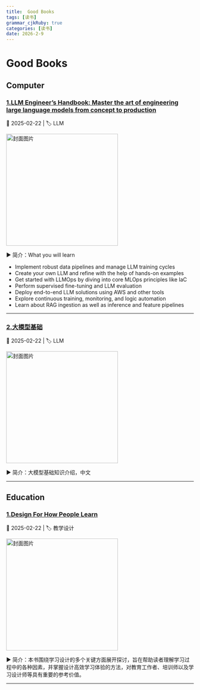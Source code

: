 ```yaml
---
title:  Good Books
tags: [读书]
grammar_cjkRuby: true
categories: [读书]
date: 2026-2-9
---
```


# Good Books

## Computer

### [1.LLM Engineer’s Handbook: Master the art of engineering large language models from concept to production](http://xhrong.github.io/attachments/books/llm-engineers-handbook-engineering-production.pdf)
 
   📅 2025-02-22 | 🏷️ LLM  

   [<img src="http://xhrong.github.io/attachments/books/llm-engineers-handbook-engineering-production.jpg" alt="封面图片" style="height:300px;" />](http://xhrong.github.io/attachments/books/llm-engineers-handbook-engineering-production.pdf)

   ▶️ 简介：What you will learn

- Implement robust data pipelines and manage LLM training cycles
- Create your own LLM and refine with the help of hands-on examples
- Get started with LLMOps by diving into core MLOps principles like IaC
- Perform supervised fine-tuning and LLM evaluation
- Deploy end-to-end LLM solutions using AWS and other tools
- Explore continuous training, monitoring, and logic automation
- Learn about RAG ingestion as well as inference and feature pipelines

---

### [2.大模型基础](http://xhrong.github.io/attachments/books/大模型基础（完整版）.pdf)

   📅 2025-02-22 | 🏷️ LLM  

   [<img src="http://xhrong.github.io/attachments/books/大模型基础（完整版）.jpg" alt="封面图片" style="height:300px;" />](http://xhrong.github.io/attachments/books/大模型基础（完整版）.pdf)

   ▶️ 简介：大模型基础知识介绍，中文

---

## Education

### [1.Design For How People Learn](http://xhrong.github.io/attachments/books/Design-For-How-People-Learn.pdf)

   📅 2025-02-22 | 🏷️ 教学设计  

   [<img src="http://xhrong.github.io/attachments/books/Design-For-How-People-Learn.jpg" alt="封面图片" style="height:300px;" />](http://xhrong.github.io/attachments/books/Design-For-How-People-Learn.pdf)

   ▶️ 简介：本书围绕学习设计的多个关键方面展开探讨，旨在帮助读者理解学习过程中的各种因素，并掌握设计高效学习体验的方法，对教育工作者、培训师以及学习设计师等具有重要的参考价值。

---

